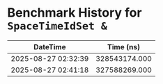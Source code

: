 # Benchmark History for `SpaceTimeIdSet &`

| DateTime | Time (ns) |
|----------|----------|
| 2025-08-27 02:32:39 | 328543174.000 |
| 2025-08-27 02:41:18 | 327588269.000 |
